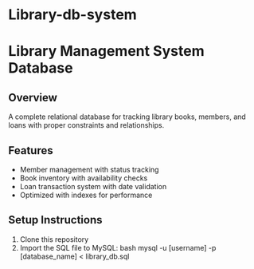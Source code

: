# Library-db-system
# Library Management System Database

## Overview
A complete relational database for tracking library books, members, and loans with proper constraints and relationships.

## Features
- Member management with status tracking
- Book inventory with availability checks
- Loan transaction system with date validation
- Optimized with indexes for performance

## Setup Instructions
1. Clone this repository
2. Import the SQL file to MySQL:
   bash
   mysql -u [username] -p [database_name] < library_db.sql
